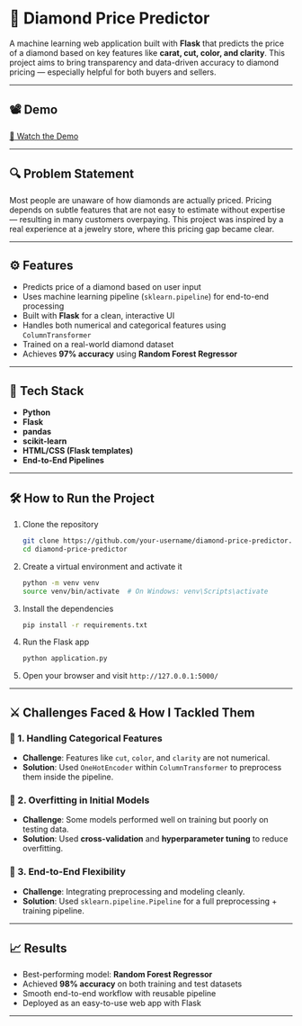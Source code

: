 # 💎 Diamond Price Predictor

A machine learning web application built with **Flask** that predicts the price of a diamond based on key features like **carat, cut, color, and clarity**. This project aims to bring transparency and data-driven accuracy to diamond pricing — especially helpful for both buyers and sellers.

---

## 📽️ Demo

[🎥 Watch the Demo](https://github.com/Vishnukumards/Diamond_Price_Prediction/blob/main/Snapshots%20and%20Video/Video/project_video.mp4)

---

## 🔍 Problem Statement

Most people are unaware of how diamonds are actually priced. Pricing depends on subtle features that are not easy to estimate without expertise — resulting in many customers overpaying. This project was inspired by a real experience at a jewelry store, where this pricing gap became clear.

---

## ⚙️ Features

- Predicts price of a diamond based on user input  
- Uses machine learning pipeline (`sklearn.pipeline`) for end-to-end processing  
- Built with **Flask** for a clean, interactive UI  
- Handles both numerical and categorical features using `ColumnTransformer`
- Trained on a real-world diamond dataset  
- Achieves **97% accuracy** using **Random Forest Regressor**

---

## 🧪 Tech Stack

- **Python**
- **Flask**
- **pandas**
- **scikit-learn**
- **HTML/CSS (Flask templates)**
- **End-to-End Pipelines**

---

## 🛠️ How to Run the Project

1. Clone the repository  
   ```bash
   git clone https://github.com/your-username/diamond-price-predictor.git
   cd diamond-price-predictor

2. Create a virtual environment and activate it

   ```bash
   python -m venv venv
   source venv/bin/activate  # On Windows: venv\Scripts\activate
   ```

3. Install the dependencies

   ```bash
   pip install -r requirements.txt
   ```

4. Run the Flask app

   ```bash
   python application.py
   ```

5. Open your browser and visit `http://127.0.0.1:5000/`

---

## ⚔️ Challenges Faced & How I Tackled Them

### 🧩 1. Handling Categorical Features

* **Challenge**: Features like `cut`, `color`, and `clarity` are not numerical.
* **Solution**: Used `OneHotEncoder` within `ColumnTransformer` to preprocess them inside the pipeline.

### 🔄 2. Overfitting in Initial Models

* **Challenge**: Some models performed well on training but poorly on testing data.
* **Solution**: Used **cross-validation** and **hyperparameter tuning** to reduce overfitting.

### 🔌 3. End-to-End Flexibility

* **Challenge**: Integrating preprocessing and modeling cleanly.
* **Solution**: Used `sklearn.pipeline.Pipeline` for a full preprocessing + training pipeline.

---

## 📈 Results

* Best-performing model: **Random Forest Regressor**
* Achieved **98% accuracy** on both training and test datasets
* Smooth end-to-end workflow with reusable pipeline
* Deployed as an easy-to-use web app with Flask

---
